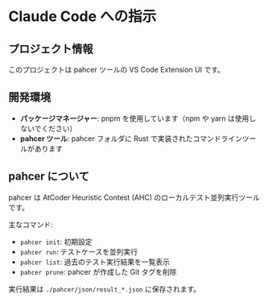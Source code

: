 # Claude Code への指示

## プロジェクト情報

このプロジェクトは pahcer ツールの VS Code Extension UI です。

## 開発環境

- **パッケージマネージャー**: pnpm を使用しています（npm や yarn は使用しないでください）
- **pahcer ツール**: pahcer フォルダに Rust で実装されたコマンドラインツールがあります

## pahcer について

pahcer は AtCoder Heuristic Contest (AHC) のローカルテスト並列実行ツールです。

主なコマンド:
- `pahcer init`: 初期設定
- `pahcer run`: テストケースを並列実行
- `pahcer list`: 過去のテスト実行結果を一覧表示
- `pahcer prune`: pahcer が作成した Git タグを削除

実行結果は `./pahcer/json/result_*.json` に保存されます。
